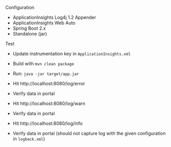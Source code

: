 Configuration

* ApplicationInsights Log4j 1.2 Appender
* ApplicationInsights Web Auto
* Spring Boot 2.x
* Standalone (jar)

Test

* Update instrumentation key in `ApplicationInsights.xml`
* Build with `mvn clean package`
* Run: `java -jar target/app.jar`

* Hit http://localhost:8080/log/error
* Verify data in portal

* Hit http://localhost:8080/log/warn
* Verify data in portal

* Hit http://localhost:8080/log/info
* Verify data in portal (should not capture log with the given configuration in `logback.xml`)
